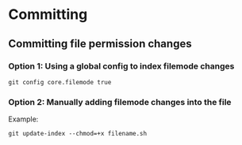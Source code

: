 # Committing

## Committing file permission changes

### Option 1: Using a global config to index filemode changes

```
git config core.filemode true
```

### Option 2: Manually adding filemode changes into the file

Example:

```
git update-index --chmod=+x filename.sh
```